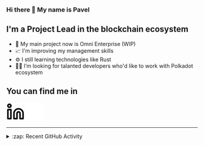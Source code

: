 ### Hi there 👋 My name is Pavel

## I'm a Project Lead in the blockchain ecosystem 

- 🚀 My main project now is Omni Enterprise (WIP)
- 📈 I'm improving my management skills
- ⚙️ I still learning technologies like Rust
- 🧑‍💻 I’m looking for talanted developers who'd like to work with Polkadot ecosystem

## You can find me in
[![website](./img/linkedin-light.svg)](https://www.linkedin.com/in/golovkinpl/)
[![website](./img/linkedin-dark.svg)](https://www.linkedin.com/in/golovkinpl/)

---

<details>
  <summary>:zap: Recent GitHub Activity</summary>
  
<!--START_SECTION:activity-->
1. ❗ Opened issue [#3258](https://github.com/novasamatech/nova-spektr/issues/3258) in [novasamatech/nova-spektr](https://github.com/novasamatech/nova-spektr)
2. ❗ Opened issue [#3257](https://github.com/novasamatech/nova-spektr/issues/3257) in [novasamatech/nova-spektr](https://github.com/novasamatech/nova-spektr)
3. 🔒 Closed issue [#2735](https://github.com/novasamatech/nova-spektr/issues/2735) in [novasamatech/nova-spektr](https://github.com/novasamatech/nova-spektr)
4. 🔒 Closed issue [#1186](https://github.com/novasamatech/metadata-portal/issues/1186) in [novasamatech/metadata-portal](https://github.com/novasamatech/metadata-portal)
5. 🗣 Commented on [#1186](https://github.com/novasamatech/metadata-portal/issues/1186#issuecomment-2687057304) in [novasamatech/metadata-portal](https://github.com/novasamatech/metadata-portal)
<!--END_SECTION:activity-->

</details>
